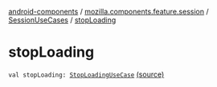 [android-components](../../index.md) / [mozilla.components.feature.session](../index.md) / [SessionUseCases](index.md) / [stopLoading](./stop-loading.md)

# stopLoading

`val stopLoading: `[`StopLoadingUseCase`](-stop-loading-use-case/index.md) [(source)](https://github.com/mozilla-mobile/android-components/blob/master/components/feature/session/src/main/java/mozilla/components/feature/session/SessionUseCases.kt#L356)